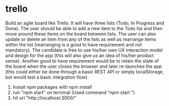 # trello
Build an agile board like Trello. It will have three lists (Todo, In Progress and Done). The user should be able to add a new item to the Todo list and then move around these items on the board between lists. The user can also update or delete an item from any of the lists as well as rearrange items within the list (rearranging is a good to have requirement and not mandatory). The candidate is free to use his/her own UX interaction model and design for the app (this will also give us an idea of his/her product sense). Another good to have requirement would be to retain the state of the board when the user closes the browser and later re-launches the app (this could either be done through a basic REST API or simply localStorage, but would test a basic integration flow).
1. Install npm packages with npm install
2. run "npm start" on terminal (Used command "npm start ")
3. hit url "http://localhost:3000/"
